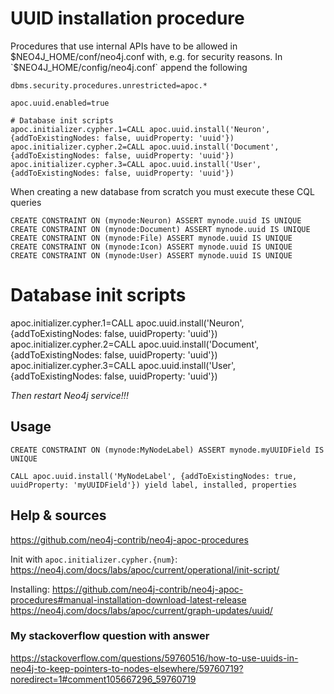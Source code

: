 # UUID installation procedure

Procedures that use internal APIs have to be allowed in $NEO4J_HOME/conf/neo4j.conf with, e.g.  for security reasons.
In `$NEO4J_HOME/config/neo4j.conf` append the following
```
dbms.security.procedures.unrestricted=apoc.*

apoc.uuid.enabled=true

# Database init scripts
apoc.initializer.cypher.1=CALL apoc.uuid.install('Neuron', {addToExistingNodes: false, uuidProperty: 'uuid'})
apoc.initializer.cypher.2=CALL apoc.uuid.install('Document', {addToExistingNodes: false, uuidProperty: 'uuid'})
apoc.initializer.cypher.3=CALL apoc.uuid.install('User', {addToExistingNodes: false, uuidProperty: 'uuid'})
```

When creating a new database from scratch you must execute these CQL queries

```cql
CREATE CONSTRAINT ON (mynode:Neuron) ASSERT mynode.uuid IS UNIQUE
CREATE CONSTRAINT ON (mynode:Document) ASSERT mynode.uuid IS UNIQUE
CREATE CONSTRAINT ON (mynode:File) ASSERT mynode.uuid IS UNIQUE
CREATE CONSTRAINT ON (mynode:Icon) ASSERT mynode.uuid IS UNIQUE
CREATE CONSTRAINT ON (mynode:User) ASSERT mynode.uuid IS UNIQUE
```
# Database init scripts
apoc.initializer.cypher.1=CALL apoc.uuid.install('Neuron', {addToExistingNodes: false, uuidProperty: 'uuid'})
apoc.initializer.cypher.2=CALL apoc.uuid.install('Document', {addToExistingNodes: false, uuidProperty: 'uuid'})
apoc.initializer.cypher.3=CALL apoc.uuid.install('User', {addToExistingNodes: false, uuidProperty: 'uuid'})

*Then restart Neo4j service!!!*

## Usage
```cql
CREATE CONSTRAINT ON (mynode:MyNodeLabel) ASSERT mynode.myUUIDField IS UNIQUE
```
```cql
CALL apoc.uuid.install('MyNodeLabel', {addToExistingNodes: true, uuidProperty: 'myUUIDField'}) yield label, installed, properties
```


## Help & sources

https://github.com/neo4j-contrib/neo4j-apoc-procedures

Init with `apoc.initializer.cypher.{num}`: https://neo4j.com/docs/labs/apoc/current/operational/init-script/

Installing: https://github.com/neo4j-contrib/neo4j-apoc-procedures#manual-installation-download-latest-release
https://neo4j.com/docs/labs/apoc/current/graph-updates/uuid/

### My stackoverflow question with answer
https://stackoverflow.com/questions/59760516/how-to-use-uuids-in-neo4j-to-keep-pointers-to-nodes-elsewhere/59760719?noredirect=1#comment105667296_59760719
